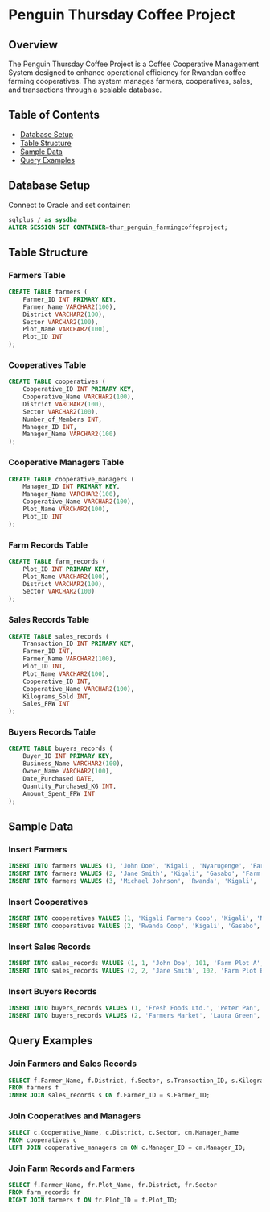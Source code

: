 # Penguin Thursday Coffee Project

## Overview
The Penguin Thursday Coffee Project is a Coffee Cooperative Management System designed to enhance operational efficiency for Rwandan coffee farming cooperatives. The system manages farmers, cooperatives, sales, and transactions through a scalable database.

## Table of Contents
- [Database Setup](#database-setup)
- [Table Structure](#table-structure)
- [Sample Data](#sample-data)
- [Query Examples](#query-examples)

## Database Setup

Connect to Oracle and set container:
```sql
sqlplus / as sysdba
ALTER SESSION SET CONTAINER=thur_penguin_farmingcoffeproject;
```

## Table Structure

### Farmers Table
```sql
CREATE TABLE farmers (
    Farmer_ID INT PRIMARY KEY,
    Farmer_Name VARCHAR2(100),
    District VARCHAR2(100),
    Sector VARCHAR2(100),
    Plot_Name VARCHAR2(100),
    Plot_ID INT
);
```

### Cooperatives Table
```sql
CREATE TABLE cooperatives (
    Cooperative_ID INT PRIMARY KEY,
    Cooperative_Name VARCHAR2(100),
    District VARCHAR2(100),
    Sector VARCHAR2(100),
    Number_of_Members INT,
    Manager_ID INT,
    Manager_Name VARCHAR2(100)
);
```

### Cooperative Managers Table
```sql
CREATE TABLE cooperative_managers (
    Manager_ID INT PRIMARY KEY,
    Manager_Name VARCHAR2(100),
    Cooperative_Name VARCHAR2(100),
    Plot_Name VARCHAR2(100),
    Plot_ID INT
);
```

### Farm Records Table
```sql
CREATE TABLE farm_records (
    Plot_ID INT PRIMARY KEY,
    Plot_Name VARCHAR2(100),
    District VARCHAR2(100),
    Sector VARCHAR2(100)
);
```

### Sales Records Table
```sql
CREATE TABLE sales_records (
    Transaction_ID INT PRIMARY KEY,
    Farmer_ID INT,
    Farmer_Name VARCHAR2(100),
    Plot_ID INT,
    Plot_Name VARCHAR2(100),
    Cooperative_ID INT,
    Cooperative_Name VARCHAR2(100),
    Kilograms_Sold INT,
    Sales_FRW INT
);
```

### Buyers Records Table
```sql
CREATE TABLE buyers_records (
    Buyer_ID INT PRIMARY KEY,
    Business_Name VARCHAR2(100),
    Owner_Name VARCHAR2(100),
    Date_Purchased DATE,
    Quantity_Purchased_KG INT,
    Amount_Spent_FRW INT
);
```

## Sample Data

### Insert Farmers
```sql
INSERT INTO farmers VALUES (1, 'John Doe', 'Kigali', 'Nyarugenge', 'Farm Plot A', 101);
INSERT INTO farmers VALUES (2, 'Jane Smith', 'Kigali', 'Gasabo', 'Farm Plot B', 102);
INSERT INTO farmers VALUES (3, 'Michael Johnson', 'Rwanda', 'Kigali', 'Farm Plot C', 103);
```

### Insert Cooperatives
```sql
INSERT INTO cooperatives VALUES (1, 'Kigali Farmers Coop', 'Kigali', 'Nyarugenge', 50, 1, 'Alice Cooper');
INSERT INTO cooperatives VALUES (2, 'Rwanda Coop', 'Kigali', 'Gasabo', 30, 2, 'Bob Green');
```

### Insert Sales Records
```sql
INSERT INTO sales_records VALUES (1, 1, 'John Doe', 101, 'Farm Plot A', 1, 'Kigali Farmers Coop', 200, 150000);
INSERT INTO sales_records VALUES (2, 2, 'Jane Smith', 102, 'Farm Plot B', 2, 'Rwanda Coop', 150, 120000);
```

### Insert Buyers Records
```sql
INSERT INTO buyers_records VALUES (1, 'Fresh Foods Ltd.', 'Peter Pan', TO_DATE('2024-11-25', 'YYYY-MM-DD'), 100, 80000);
INSERT INTO buyers_records VALUES (2, 'Farmers Market', 'Laura Green', TO_DATE('2024-11-26', 'YYYY-MM-DD'), 80, 64000);
```

## Query Examples

### Join Farmers and Sales Records
```sql
SELECT f.Farmer_Name, f.District, f.Sector, s.Transaction_ID, s.Kilograms_Sold, s.Sales_FRW
FROM farmers f
INNER JOIN sales_records s ON f.Farmer_ID = s.Farmer_ID;
```

### Join Cooperatives and Managers
```sql
SELECT c.Cooperative_Name, c.District, c.Sector, cm.Manager_Name
FROM cooperatives c
LEFT JOIN cooperative_managers cm ON c.Manager_ID = cm.Manager_ID;
```

### Join Farm Records and Farmers
```sql
SELECT f.Farmer_Name, fr.Plot_Name, fr.District, fr.Sector
FROM farm_records fr
RIGHT JOIN farmers f ON fr.Plot_ID = f.Plot_ID;
```
